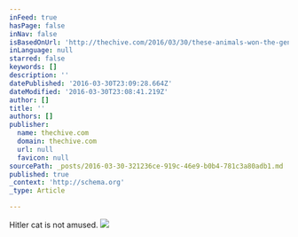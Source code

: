 ```yaml
---
inFeed: true
hasPage: false
inNav: false
isBasedOnUrl: 'http://thechive.com/2016/03/30/these-animals-won-the-genetic-jackpot-when-it-comes-to-markings-25-photos/'
inLanguage: null
starred: false
keywords: []
description: ''
datePublished: '2016-03-30T23:09:28.664Z'
dateModified: '2016-03-30T23:08:41.219Z'
author: []
title: ''
authors: []
publisher:
  name: thechive.com
  domain: thechive.com
  url: null
  favicon: null
sourcePath: _posts/2016-03-30-321236ce-919c-46e9-b0b4-781c3a80adb1.md
published: true
_context: 'http://schema.org'
_type: Article

---
```

Hitler cat is not amused.
![](https://thechive.files.wordpress.com/2016/03/12-us29w1q.jpg?quality=85&strip=info&w=600)